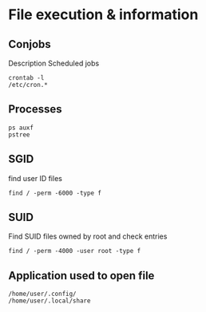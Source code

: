 # File execution & information

## Conjobs
Description
Scheduled jobs
````
crontab -l
/etc/cron.*
````

## Processes

````
ps auxf
pstree
````

## SGID
 
find user ID files
````
find / -perm -6000 -type f  
````

## SUID 

Find SUID files owned by root and check entries
````
find / -perm -4000 -user root -type f  
````

## Application used to open file
````
/home/user/.config/    
/home/user/.local/share
````


